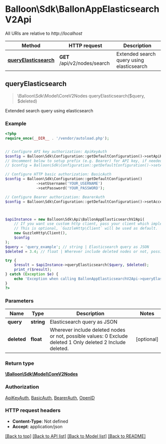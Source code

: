 # Balloon\Sdk\BallonAppElasticsearchV2Api

All URIs are relative to *http://localhost*

Method | HTTP request | Description
------------- | ------------- | -------------
[**queryElasticsearch**](BallonAppElasticsearchV2Api.md#queryElasticsearch) | **GET** /api/v2/nodes/search | Extended search query using elasticsearch



## queryElasticsearch

> \Balloon\Sdk\Model\CoreV2Nodes queryElasticsearch($query, $deleted)

Extended search query using elasticsearch

### Example

```php
<?php
require_once(__DIR__ . '/vendor/autoload.php');


// Configure API key authorization: ApiKeyAuth
$config = Balloon\Sdk\Configuration::getDefaultConfiguration()->setApiKey('X-API-Key', 'YOUR_API_KEY');
// Uncomment below to setup prefix (e.g. Bearer) for API key, if needed
// $config = Balloon\Sdk\Configuration::getDefaultConfiguration()->setApiKeyPrefix('X-API-Key', 'Bearer');

// Configure HTTP basic authorization: BasicAuth
$config = Balloon\Sdk\Configuration::getDefaultConfiguration()
              ->setUsername('YOUR_USERNAME')
              ->setPassword('YOUR_PASSWORD');

// Configure Bearer authorization: BearerAuth
$config = Balloon\Sdk\Configuration::getDefaultConfiguration()->setAccessToken('YOUR_ACCESS_TOKEN');



$apiInstance = new Balloon\Sdk\Api\BallonAppElasticsearchV2Api(
    // If you want use custom http client, pass your client which implements `GuzzleHttp\ClientInterface`.
    // This is optional, `GuzzleHttp\Client` will be used as default.
    new GuzzleHttp\Client(),
    $config
);
$query = 'query_example'; // string | Elasticsearch query as JSON
$deleted = 3.4; // float | Wherever include deleted nodes or not, possible values:  0 Exclude deleted 1 Only deleted 2 Include deleted.

try {
    $result = $apiInstance->queryElasticsearch($query, $deleted);
    print_r($result);
} catch (Exception $e) {
    echo 'Exception when calling BallonAppElasticsearchV2Api->queryElasticsearch: ', $e->getMessage(), PHP_EOL;
}
?>
```

### Parameters


Name | Type | Description  | Notes
------------- | ------------- | ------------- | -------------
 **query** | **string**| Elasticsearch query as JSON |
 **deleted** | **float**| Wherever include deleted nodes or not, possible values:  0 Exclude deleted 1 Only deleted 2 Include deleted. | [optional]

### Return type

[**\Balloon\Sdk\Model\CoreV2Nodes**](../Model/CoreV2Nodes.md)

### Authorization

[ApiKeyAuth](../../README.md#ApiKeyAuth), [BasicAuth](../../README.md#BasicAuth), [BearerAuth](../../README.md#BearerAuth), [OpenID](../../README.md#OpenID)

### HTTP request headers

- **Content-Type**: Not defined
- **Accept**: application/json

[[Back to top]](#) [[Back to API list]](../../README.md#documentation-for-api-endpoints)
[[Back to Model list]](../../README.md#documentation-for-models)
[[Back to README]](../../README.md)


